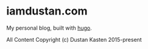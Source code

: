 # iamdustan.com

My personal blog, built with [hugo](https://gohugo.io/).

All Content Copyright (c) Dustan Kasten 2015-present

